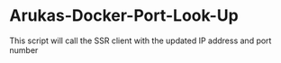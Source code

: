 # Arukas-Docker-Port-Look-Up
This script will call the SSR client with the updated IP address and port number
